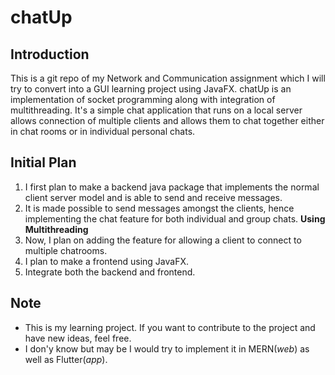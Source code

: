 # chatUp
## Introduction
This is a git repo of my Network and Communication assignment which I will try to convert into a GUI learning project using JavaFX. chatUp is an implementation of socket programming along with integration of multithreading. It's a simple chat application that runs on a local server allows connection of multiple clients and allows them to chat together either in chat rooms or in individual personal chats. 
## Initial Plan 
1. I first plan to make a backend java package that implements the normal client server model and is able to send and receive messages.
2. It is made possible to send messages amongst the clients, hence implementing the chat feature for both individual and group chats. **Using Multithreading**
3. Now, I plan on adding the feature for allowing a client to connect to multiple chatrooms.
4. I plan to make a frontend using JavaFX.
5. Integrate both the backend and frontend.
## Note
- This is my learning project. If you want to contribute to the project and have new ideas, feel free.
- I don'y know but may be I would try to implement it in MERN(*web*) as well as Flutter(*app*).